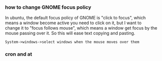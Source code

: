 ### how to change GNOME focus policy 

In ubuntu, the default focus policy of GNOME is "click to focus", which means 
a window become active you need to click on it, but I want to change it to 
"focus follows mouse", which means a window get focus by the mouse passing 
over it. So this will ease text copying and pasting.

    System->windows->select windows when the mouse moves over them

### cron and at 
